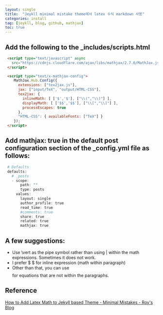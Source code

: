 ```yaml
---
layout: single
title:  "Jeykll minimal mistake theme에서 latex 수식 markdown 사용"
categories: install
tag: [jeykll, blog, github, mathjax]
toc: true
---
```


## Add the following to the _includes/scripts.html

```html
 <script type="text/javascript" async
   src="https://cdnjs.cloudflare.com/ajax/libs/mathjax/2.7.6/MathJax.js?config=TeX-MML-AM_CHTML">
 </script>

 <script type="text/x-mathjax-config">
    MathJax.Hub.Config({
      extensions: ["tex2jax.js"],
      jax: ["input/TeX", "output/HTML-CSS"],
      tex2jax: {
        inlineMath: [ ['$','$'], ["\\(","\\)"] ],
        displayMath: [ ['$$','$$'], ["\\[","\\]"] ],
        processEscapes: true
      },
      "HTML-CSS": { availableFonts: ["TeX"] }
    });
 </script>
```
## Add mathjax: true in the default post configuration section of the _config.yml file as follows:

```powershell
 # Defaults
 defaults:
   # _posts
   - scope:
       path: ""
       type: posts
     values:
       layout: single
       author_profile: true
       read_time: true
       #comments: true
       share: true
       related: true
       mathjax: true
```

## A few suggestions:

- Use \vert as the pipe symbol rather than using \| within the math expressions. Sometimes it does not work.
- I prefer \$ \$ for inline expression (math within paragraph)
- Other than that, you can use $$ $$ for equations that are not within the paragraphs.

## Reference
[How to Add Latex Math to Jekyll based Theme - Minimal Mistakes - Roy's Blog](https://shantoroy.com/jekyll/add-latex-math-to-jekyll-blog-minimal-mistakes/)